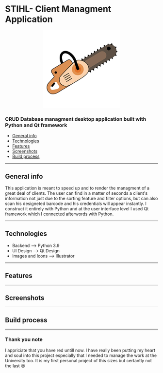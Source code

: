 
# STIHL- Client Managment Application

<p align="center"> <img src="./Images/favicon-7.png"> </p>

<h3> CRUD Database managment desktop application built with Python and Qt framework </h3>

* [General info](#general-info)
* [Technologies](#technologies)
* [Features](#features)
* [Screenshots](#screenshots)
* [Build process](#build-process)

---
## General info
 This application is meant to speed up and to render the managment of a great deal of clients. 
 The user can find in a matter of seconds a client's information not just due to the sorting feature and filter options, but can also scan his designeted barcode and his credentials will appear instantly.
 I construct it entirely with Python and at the user interface level I used Qt framework which I connected afterwords with Python.  

---
 ## Technologies
  * Backend --> Python 3.9
  * UI Design --> Qt Design
  * Images and Icons --> Illustrator

---
## Features

---
## Screenshots


---
## Build process

---
### Thank you note
I appriciate that you have red untill now. I have really been putting my heart and soul into this project especially that I needed to manage the work at the University too.
It is my first personal project of this sizes but certantly not the last 😉
